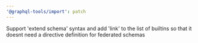 ```yaml
---
'@graphql-tools/import': patch
---
```


Support 'extend schema' syntax and add 'link' to the list of builtins so that it doesnt need a
directive definition for federated schemas
